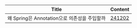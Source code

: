 

| Title                      | Content                                         |
|----------------------------|-------------------------------------------------|
| 왜 Spring은 Annotation으로 의존성을 주입할까 | [241202](./src/main/java/org/example/TIL241202) |

